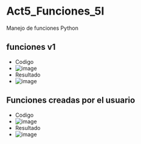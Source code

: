 # Act5_Funciones_5I
Manejo de funciones Python
## funciones v1
- Codigo
- ![image](https://github.com/user-attachments/assets/335ba947-3329-431b-bfa0-b362e4d9d75e)
- Resultado
- ![image](https://github.com/user-attachments/assets/1a6e8ea3-20f8-499e-8bbf-c4a96f9737bc)

## Funciones creadas por el usuario
- Codigo
- ![image](https://github.com/user-attachments/assets/8dab43e7-53a9-4810-b97b-aa3bec633177)
- Resultado
- ![image](https://github.com/user-attachments/assets/ccacd0b8-c8f6-4b75-9c93-1b536112ecf6)

